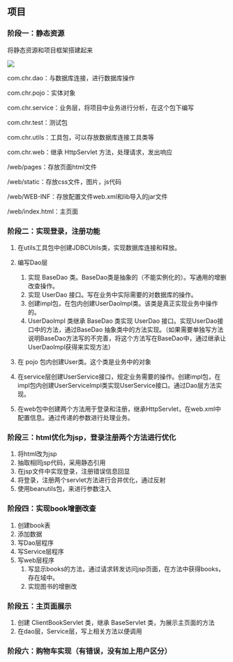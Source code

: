 ## 项目

### 阶段一：静态资源

将静态资源和项目框架搭建起来

![](https://github.com/myself54188/picx-images-hosting/raw/master/image-20240722185834337.1ovctwaldu.webp)

com.chr.dao：与数据库连接，进行数据库操作

com.chr.pojo：实体对象

com.chr.service：业务层，将项目中业务进行分析，在这个包下编写

com.chr.test：测试包

com.chr.utils：工具包，可以存放数据库连接工具类等

com.chr.web：继承 HttpServlet 方法，处理请求，发出响应



/web/pages：存放页面html文件

/web/static：存放css文件，图片，js代码

/web/WEB-INF：存放配置文件web.xml和lib导入的jar文件

/web/index.html：主页面





### 阶段二：实现登录，注册功能

1. 在utils工具包中创建JDBCUtils类，实现数据库连接和释放。
2. 编写Dao层
   1. 实现 BaseDao 类。BaseDao类是抽象的（不能实例化的）。写通用的增删改查操作。
   2. 实现 UserDao 接口。写在业务中实际需要的对数据库的操作。
   3. 创建impl包，在包内创建UserDaolmpl类。该类是真正实现业务中操作的。
   4. UserDaolmpl 类继承 BaseDao 类实现 UserDao 接口。实现UserDao接口中的方法，通过BaseDao 抽象类中的方法实现。（如果需要单独写方法说明BaseDao方法写的不完善，将这个方法写在BaseDao中，通过继承让UserDaolmpl获得来实现方法）

3. 在 pojo 包内创建User类。这个类是业务中的对象

4. 在service层创建UserService接口，规定业务需要的操作。创建impl包，在impl包内创建UserServicelmpl类实现UserService接口。通过Dao层方法实现。

5. 在web包中创建两个方法用于登录和注册，继承HttpServlet，在web.xml中配置信息。通过传递的参数进行处理业务。





### 阶段三：html优化为jsp，登录注册两个方法进行优化

1. 将html改为jsp
2. 抽取相同jsp代码，采用静态引用
2. 在jsp文件中实现登录，注册错误信息回显
2. 将登录，注册两个servlet方法进行合并优化，通过反射
2. 使用beanutils包，来进行参数注入



### 阶段四：实现book增删改查

1. 创建book表
2. 添加数据
3. 写Dao层程序
4. 写Service层程序
5. 写web层程序
   1. 写显示books的方法，通过请求转发访问jsp页面，在方法中获得books，存在域中。
   1. 实现图书的增删改



### 阶段五：主页面展示

1. 创建 ClientBookServlet 类，继承 BaseServlet 类，为展示主页面的方法
2. 在dao层，Service层，写上相关方法以便调用



### 阶段六：购物车实现（有错误，没有加上用户区分）

